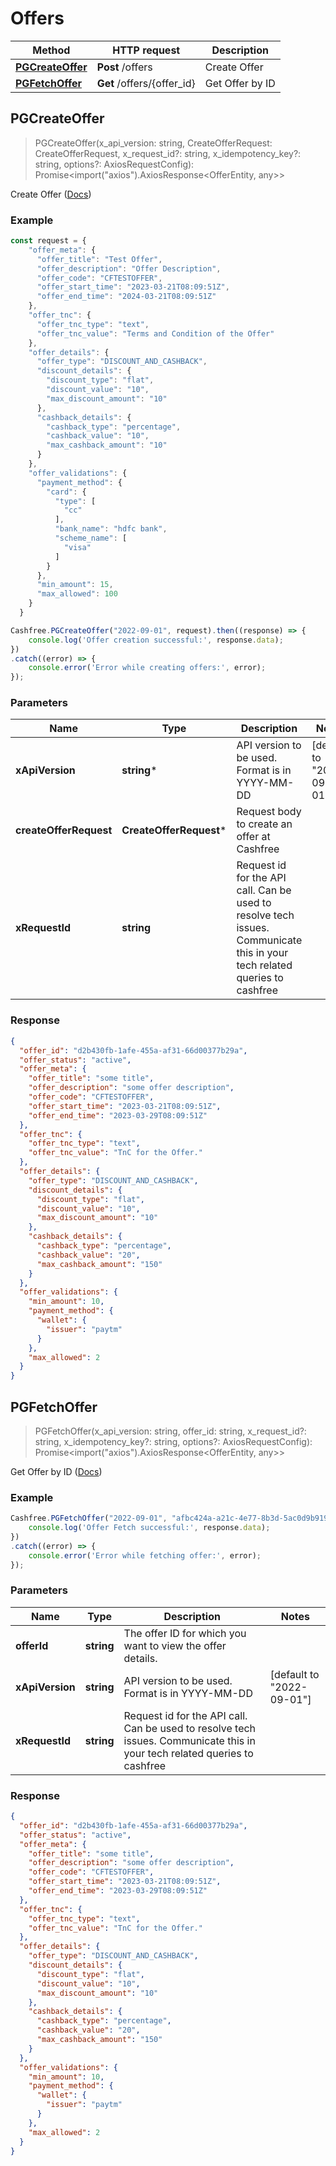 # Offers

Method | HTTP request | Description
------------- | ------------- | -------------
[**PGCreateOffer**](Offers.md#PGCreateOffer) | **Post** /offers | Create Offer
[**PGFetchOffer**](Offers.md#PGFetchOffer) | **Get** /offers/{offer_id} | Get Offer by ID



## PGCreateOffer

> PGCreateOffer(x_api_version: string, CreateOfferRequest: CreateOfferRequest, x_request_id?: string, x_idempotency_key?: string, options?: AxiosRequestConfig): Promise<import("axios").AxiosResponse<OfferEntity, any>>

Create Offer ([Docs](https://docs.cashfree.com/reference/pgcreateoffer))



### Example

```javascript
const request = {
    "offer_meta": {
      "offer_title": "Test Offer",
      "offer_description": "Offer Description",
      "offer_code": "CFTESTOFFER",
      "offer_start_time": "2023-03-21T08:09:51Z",
      "offer_end_time": "2024-03-21T08:09:51Z"
    },
    "offer_tnc": {
      "offer_tnc_type": "text",
      "offer_tnc_value": "Terms and Condition of the Offer"
    },
    "offer_details": {
      "offer_type": "DISCOUNT_AND_CASHBACK",
      "discount_details": {
        "discount_type": "flat",
        "discount_value": "10",
        "max_discount_amount": "10"
      },
      "cashback_details": {
        "cashback_type": "percentage",
        "cashback_value": "10",
        "max_cashback_amount": "10"
      }
    },
    "offer_validations": {
      "payment_method": {
        "card": {
          "type": [
            "cc"
          ],
          "bank_name": "hdfc bank",
          "scheme_name": [
            "visa"
          ]
        }
      },
      "min_amount": 15,
      "max_allowed": 100
    }
  }

Cashfree.PGCreateOffer("2022-09-01", request).then((response) => {
    console.log('Offer creation successful:', response.data);
})
.catch((error) => {
    console.error('Error while creating offers:', error);
});
```

### Parameters
Name | Type | Description  | Notes
------------- | ------------- | ------------- | -------------
**xApiVersion** | **string*** | API version to be used. Format is in YYYY-MM-DD | [default to &quot;2022-09-01&quot;]
**createOfferRequest** | **CreateOfferRequest*** | Request body to create an offer at Cashfree | 
**xRequestId** | **string** | Request id for the API call. Can be used to resolve tech issues. Communicate this in your tech related queries to cashfree | 


### Response
```json
{
  "offer_id": "d2b430fb-1afe-455a-af31-66d00377b29a",
  "offer_status": "active",
  "offer_meta": {
    "offer_title": "some title",
    "offer_description": "some offer description",
    "offer_code": "CFTESTOFFER",
    "offer_start_time": "2023-03-21T08:09:51Z",
    "offer_end_time": "2023-03-29T08:09:51Z"
  },
  "offer_tnc": {
    "offer_tnc_type": "text",
    "offer_tnc_value": "TnC for the Offer."
  },
  "offer_details": {
    "offer_type": "DISCOUNT_AND_CASHBACK",
    "discount_details": {
      "discount_type": "flat",
      "discount_value": "10",
      "max_discount_amount": "10"
    },
    "cashback_details": {
      "cashback_type": "percentage",
      "cashback_value": "20",
      "max_cashback_amount": "150"
    }
  },
  "offer_validations": {
    "min_amount": 10,
    "payment_method": {
      "wallet": {
        "issuer": "paytm"
      }
    },
    "max_allowed": 2
  }
}
```


## PGFetchOffer

> PGFetchOffer(x_api_version: string, offer_id: string, x_request_id?: string, x_idempotency_key?: string, options?: AxiosRequestConfig): Promise<import("axios").AxiosResponse<OfferEntity, any>>

Get Offer by ID ([Docs](https://docs.cashfree.com/reference/pgfetchoffer))



### Example

```javascript
Cashfree.PGFetchOffer("2022-09-01", "afbc424a-a21c-4e77-8b3d-5ac0d9b91974").then((response) => {
    console.log('Offer Fetch successful:', response.data);
})
.catch((error) => {
    console.error('Error while fetching offer:', error);
});
```

### Parameters

Name | Type | Description  | Notes
------------- | ------------- | ------------- | -------------
**offerId** | **string** | The offer ID for which you want to view the offer details. | 
**xApiVersion** | **string** | API version to be used. Format is in YYYY-MM-DD | [default to &quot;2022-09-01&quot;]
**xRequestId** | **string** | Request id for the API call. Can be used to resolve tech issues. Communicate this in your tech related queries to cashfree | 


### Response
```json
{
  "offer_id": "d2b430fb-1afe-455a-af31-66d00377b29a",
  "offer_status": "active",
  "offer_meta": {
    "offer_title": "some title",
    "offer_description": "some offer description",
    "offer_code": "CFTESTOFFER",
    "offer_start_time": "2023-03-21T08:09:51Z",
    "offer_end_time": "2023-03-29T08:09:51Z"
  },
  "offer_tnc": {
    "offer_tnc_type": "text",
    "offer_tnc_value": "TnC for the Offer."
  },
  "offer_details": {
    "offer_type": "DISCOUNT_AND_CASHBACK",
    "discount_details": {
      "discount_type": "flat",
      "discount_value": "10",
      "max_discount_amount": "10"
    },
    "cashback_details": {
      "cashback_type": "percentage",
      "cashback_value": "20",
      "max_cashback_amount": "150"
    }
  },
  "offer_validations": {
    "min_amount": 10,
    "payment_method": {
      "wallet": {
        "issuer": "paytm"
      }
    },
    "max_allowed": 2
  }
}
```

